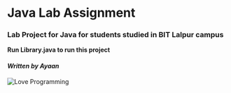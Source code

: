 # Java Lab Assignment

### Lab Project for Java for students studied in BIT Lalpur campus

**Run Library.java to run this project**

#### ***Written by Ayaan***

![Love Programming](https://camo.githubusercontent.com/f691a3eda7772188f94887690de822f4feac3a6d5d9feb2a167c30af91289788/68747470733a2f2f696d6775722e636f6d2f5866596d4531572e676966)

